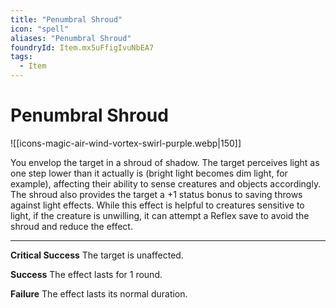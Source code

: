```yaml
---
title: "Penumbral Shroud"
icon: "spell"
aliases: "Penumbral Shroud"
foundryId: Item.mx5uFfigIvuNbEA7
tags:
  - Item
---
```


# Penumbral Shroud
![[icons-magic-air-wind-vortex-swirl-purple.webp|150]]

You envelop the target in a shroud of shadow. The target perceives light as one step lower than it actually is (bright light becomes dim light, for example), affecting their ability to sense creatures and objects accordingly. The shroud also provides the target a +1 status bonus to saving throws against light effects. While this effect is helpful to creatures sensitive to light, if the creature is unwilling, it can attempt a Reflex save to avoid the shroud and reduce the effect.

* * *

**Critical Success** The target is unaffected.

**Success** The effect lasts for 1 round.

**Failure** The effect lasts its normal duration.
